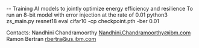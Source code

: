 -- Training AI models to jointly optimize energy efficiency and resilience
To run an 8-bit model with error injection at the rate of 0.01
python3 zs_main.py resnet18 eval cifar10 -cp checkpoint.pth -ber 0.01

Contacts:
Nandhini Chandramoorthy <Nandhini.Chandramoorthy@ibm.com> 
Ramon Bertran <rbertra@us.ibm.com>
